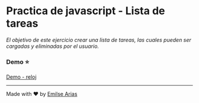 # Practica de javascript - Lista de tareas

*El objetivo de este ejercicio crear una lista de tareas, las cuales pueden ser cargadas y eliminadas por el usuario.*

### Demo ⭐

[Demo - reloj ](https://rollingcodeschool.github.io/4-reloj/)

___

Made with ❤️ by [Emilse Arias](https://github.com/earias08)
